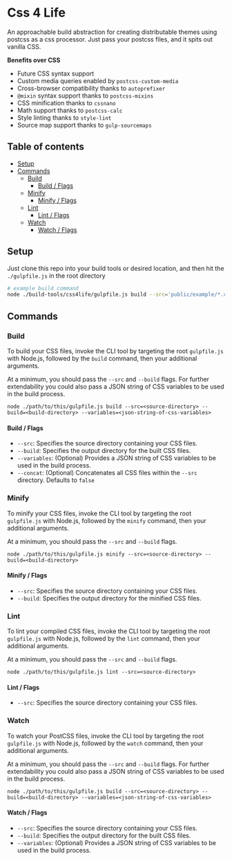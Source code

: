 # Css 4 Life

An approachable build abstraction for creating distributable themes using postcss as a css processor. Just pass your postcss files, and it spits out vanilla CSS.

**Benefits over CSS**

- Future CSS syntax support
- Custom media queries enabled by `postcss-custom-media`
- Cross-browser compatibility thanks to `autoprefixer`
- `@mixin` syntax support thanks to `postcss-mixins`
- CSS minification thanks to `cssnano`
- Math support thanks to `postcss-calc`
- Style linting thanks to `style-lint`
- Source map support thanks to `gulp-sourcemaps`

## Table of contents
- [Setup](#setup)
- [Commands](#commands)
	- [Build](#build)
		- [Build / Flags](#build--flags)
	- [Minify](#minify)
		- [Minify / Flags](#minify--flags)
	- [Lint](#lint)
		- [Lint / Flags](#watch--flags)
	- [Watch](#watch)
		- [Watch / Flags](#watch--flags)
## Setup 
Just clone this repo into your build tools or desired location, and then hit the `./gulpfile.js` in the root directory 

```sh
# example build command
node ./build-tools/css4life/gulpfile.js build --src='public/example/*.css' --build='dist'
```

## Commands

### Build

To build your CSS files, invoke the CLI tool by targeting the root `gulpfile.js` with Node.js, followed by the `build` command, then your additional arguments. 

At a minimum, you should pass the `--src` and `--build` flags. For further extendability you could also pass a JSON string of CSS variables to be used in the build process.

```shell
node ./path/to/this/gulpfile.js build --src=<source-directory> --build=<build-directory> --variables=<json-string-of-css-variables>
```

#### Build / Flags

- `--src`: Specifies the source directory containing your CSS files.
- `--build`: Specifies the output directory for the built CSS files.
- `--variables`: (Optional) Provides a JSON string of CSS variables to be used in the build process.
- `--concat`: (Optional) Concatenates all CSS files within the `--src` directory. Defaults to `false`

### Minify

To minify your CSS files, invoke the CLI tool by targeting the root `gulpfile.js` with Node.js, followed by the `minify` command, then your additional arguments.

At a minimum, you should pass the `--src` and `--build` flags.

```shell
node ./path/to/this/gulpfile.js minify --src=<source-directory> --build=<build-directory>
```

#### Minify / Flags

- `--src`: Specifies the source directory containing your CSS files.
- `--build`: Specifies the output directory for the minified CSS files.

### Lint

To lint your compiled CSS files, invoke the CLI tool by targeting the root `gulpfile.js` with Node.js, followed by the `lint` command, then your additional arguments.

At a minimum, you should pass the `--src` and `--build` flags.

```shell
node ./path/to/this/gulpfile.js lint --src=<source-directory> 
```

#### Lint / Flags

- `--src`: Specifies the source directory containing your CSS files.

### Watch

To watch your PostCSS files, invoke the CLI tool by targeting the root `gulpfile.js` with Node.js, followed by the `watch` command, then your additional arguments. 

At a minimum, you should pass the `--src` and `--build` flags. For further extendability you could also pass a JSON string of CSS variables to be used in the build process.

```shell
node ./path/to/this/gulpfile.js build --src=<source-directory> --build=<build-directory> --variables=<json-string-of-css-variables>
```

#### Watch / Flags
- `--src`: Specifies the source directory containing your CSS files.
- `--build`: Specifies the output directory for the built CSS files.
- `--variables`: (Optional) Provides a JSON string of CSS variables to be used in the build process.